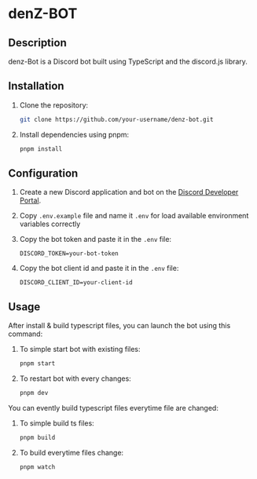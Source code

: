 # denZ-BOT

## Description

denz-Bot is a Discord bot built using TypeScript and the discord.js library.

## Installation

1. Clone the repository:

    ```bash
    git clone https://github.com/your-username/denz-bot.git
    ```

2. Install dependencies using pnpm:

    ```bash
    pnpm install
    ```

## Configuration

1. Create a new Discord application and bot on the [Discord Developer Portal](https://discord.com/developers/applications).

2. Copy `.env.example` file and name it `.env` for load available environment variables correctly

3. Copy the bot token and paste it in the `.env` file:

    ```plaintext
    DISCORD_TOKEN=your-bot-token
    ```

4. Copy the bot client id and paste it in the `.env` file:

    ```plaintext
    DISCORD_CLIENT_ID=your-client-id
    ```

## Usage

After install & build typescript files, you can launch the bot using this command:

1. To simple start bot with existing files:

    ```bash
    pnpm start
    ```

2. To restart bot with every changes:
    ```bash
    pnpm dev
    ```

You can evently build typescript files everytime file are changed:

1. To simple build ts files:

    ```bash
    pnpm build
    ```

2. To build everytime files change:
    ```bash
    pnpm watch
    ```
